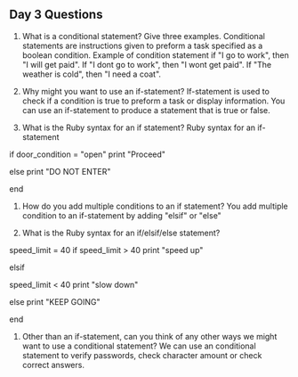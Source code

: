 ## Day 3 Questions

1. What is a conditional statement? Give three examples.
Conditional statements are instructions given to preform a task specified as a boolean condition.
Example of condition statement if "I go to work", then "I will get paid". If "I dont go to work", then "I wont get paid". If "The weather is cold", then "I need a coat".

1. Why might you want to use an if-statement?
If-statement is used to check if a condition is true to preform a task or display information. You can use an if-statement to produce a statement that is true or false.

1. What is the Ruby syntax for an if statement?
Ruby syntax for an if-statement

if
door_condition = "open"
print "Proceed"

else
print "DO NOT ENTER"

end

1. How do you add multiple conditions to an if statement?
You add multiple condition to an if-statement by adding "elsif" or "else"

1. What is the Ruby syntax for an if/elsif/else statement?

speed_limit = 40
if
speed_limit > 40
print "speed up"

elsif

speed_limit < 40
print "slow down"

else
print "KEEP GOING"

end

1. Other than an if-statement, can you think of any other ways we might want to use a conditional statement?
We can use an conditional statement to verify passwords, check character amount or check correct answers.
